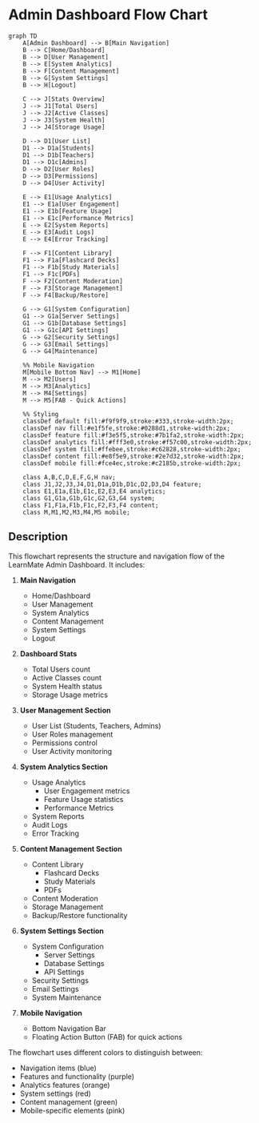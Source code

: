 # Admin Dashboard Flow Chart

```mermaid
graph TD
    A[Admin Dashboard] --> B[Main Navigation]
    B --> C[Home/Dashboard]
    B --> D[User Management]
    B --> E[System Analytics]
    B --> F[Content Management]
    B --> G[System Settings]
    B --> H[Logout]

    C --> J[Stats Overview]
    J --> J1[Total Users]
    J --> J2[Active Classes]
    J --> J3[System Health]
    J --> J4[Storage Usage]

    D --> D1[User List]
    D1 --> D1a[Students]
    D1 --> D1b[Teachers]
    D1 --> D1c[Admins]
    D --> D2[User Roles]
    D --> D3[Permissions]
    D --> D4[User Activity]

    E --> E1[Usage Analytics]
    E1 --> E1a[User Engagement]
    E1 --> E1b[Feature Usage]
    E1 --> E1c[Performance Metrics]
    E --> E2[System Reports]
    E --> E3[Audit Logs]
    E --> E4[Error Tracking]

    F --> F1[Content Library]
    F1 --> F1a[Flashcard Decks]
    F1 --> F1b[Study Materials]
    F1 --> F1c[PDFs]
    F --> F2[Content Moderation]
    F --> F3[Storage Management]
    F --> F4[Backup/Restore]

    G --> G1[System Configuration]
    G1 --> G1a[Server Settings]
    G1 --> G1b[Database Settings]
    G1 --> G1c[API Settings]
    G --> G2[Security Settings]
    G --> G3[Email Settings]
    G --> G4[Maintenance]

    %% Mobile Navigation
    M[Mobile Bottom Nav] --> M1[Home]
    M --> M2[Users]
    M --> M3[Analytics]
    M --> M4[Settings]
    M --> M5[FAB - Quick Actions]

    %% Styling
    classDef default fill:#f9f9f9,stroke:#333,stroke-width:2px;
    classDef nav fill:#e1f5fe,stroke:#0288d1,stroke-width:2px;
    classDef feature fill:#f3e5f5,stroke:#7b1fa2,stroke-width:2px;
    classDef analytics fill:#fff3e0,stroke:#f57c00,stroke-width:2px;
    classDef system fill:#ffebee,stroke:#c62828,stroke-width:2px;
    classDef content fill:#e8f5e9,stroke:#2e7d32,stroke-width:2px;
    classDef mobile fill:#fce4ec,stroke:#c2185b,stroke-width:2px;

    class A,B,C,D,E,F,G,H nav;
    class J1,J2,J3,J4,D1,D1a,D1b,D1c,D2,D3,D4 feature;
    class E1,E1a,E1b,E1c,E2,E3,E4 analytics;
    class G1,G1a,G1b,G1c,G2,G3,G4 system;
    class F1,F1a,F1b,F1c,F2,F3,F4 content;
    class M,M1,M2,M3,M4,M5 mobile;
```

## Description

This flowchart represents the structure and navigation flow of the LearnMate Admin Dashboard. It includes:

1. **Main Navigation**
   - Home/Dashboard
   - User Management
   - System Analytics
   - Content Management
   - System Settings
   - Logout

2. **Dashboard Stats**
   - Total Users count
   - Active Classes count
   - System Health status
   - Storage Usage metrics

3. **User Management Section**
   - User List (Students, Teachers, Admins)
   - User Roles management
   - Permissions control
   - User Activity monitoring

4. **System Analytics Section**
   - Usage Analytics
     - User Engagement metrics
     - Feature Usage statistics
     - Performance Metrics
   - System Reports
   - Audit Logs
   - Error Tracking

5. **Content Management Section**
   - Content Library
     - Flashcard Decks
     - Study Materials
     - PDFs
   - Content Moderation
   - Storage Management
   - Backup/Restore functionality

6. **System Settings Section**
   - System Configuration
     - Server Settings
     - Database Settings
     - API Settings
   - Security Settings
   - Email Settings
   - System Maintenance

7. **Mobile Navigation**
   - Bottom Navigation Bar
   - Floating Action Button (FAB) for quick actions

The flowchart uses different colors to distinguish between:
- Navigation items (blue)
- Features and functionality (purple)
- Analytics features (orange)
- System settings (red)
- Content management (green)
- Mobile-specific elements (pink) 